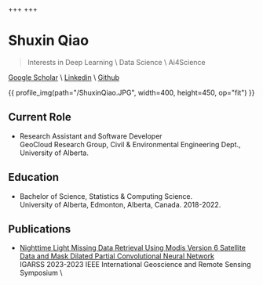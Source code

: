 +++
+++

# Shuxin Qiao
> Interests in Deep Learning \ Data Science \ Ai4Science

[Google Scholar](https://scholar.google.com/citations?user=GI0ozDIAAAAJ&hl=en) \\
[Linkedin](https://ca.linkedin.com/in/shuxinqiao) \\
[Github](https://github.com/shuxinqiao)

{{ profile_img(path="/ShuxinQiao.JPG", width=400, height=450, op="fit") }}


## Current Role
- Research Assistant and Software Developer \
GeoCloud Research Group, Civil & Environmental Engineering Dept., University of Alberta.

## Education
- Bachelor of Science, Statistics & Computing Science.\
University of Alberta, Edmonton, Alberta, Canada. 2018-2022.

## Publications
- [Nighttime Light Missing Data Retrieval Using Modis Version 6 Satellite Data and Mask Dilated Partial Convolutional Neural Network](https://ieeexplore.ieee.org/abstract/document/10283428) \
IGARSS 2023-2023 IEEE International Geoscience and Remote Sensing Symposium \
